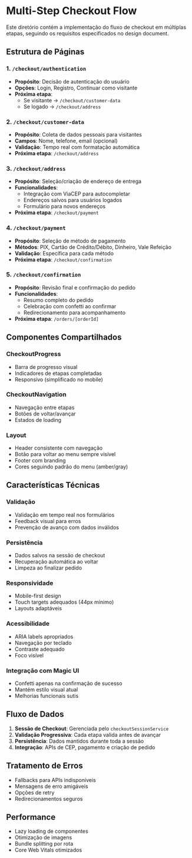 # Multi-Step Checkout Flow

Este diretório contém a implementação do fluxo de checkout em múltiplas etapas, seguindo os requisitos especificados no design document.

## Estrutura de Páginas

### 1. `/checkout/authentication` 
- **Propósito**: Decisão de autenticação do usuário
- **Opções**: Login, Registro, Continuar como visitante
- **Próxima etapa**: 
  - Se visitante → `/checkout/customer-data`
  - Se logado → `/checkout/address`

### 2. `/checkout/customer-data`
- **Propósito**: Coleta de dados pessoais para visitantes
- **Campos**: Nome, telefone, email (opcional)
- **Validação**: Tempo real com formatação automática
- **Próxima etapa**: `/checkout/address`

### 3. `/checkout/address`
- **Propósito**: Seleção/criação de endereço de entrega
- **Funcionalidades**: 
  - Integração com ViaCEP para autocompletar
  - Endereços salvos para usuários logados
  - Formulário para novos endereços
- **Próxima etapa**: `/checkout/payment`

### 4. `/checkout/payment`
- **Propósito**: Seleção de método de pagamento
- **Métodos**: PIX, Cartão de Crédito/Débito, Dinheiro, Vale Refeição
- **Validação**: Específica para cada método
- **Próxima etapa**: `/checkout/confirmation`

### 5. `/checkout/confirmation`
- **Propósito**: Revisão final e confirmação do pedido
- **Funcionalidades**: 
  - Resumo completo do pedido
  - Celebração com confetti ao confirmar
  - Redirecionamento para acompanhamento
- **Próxima etapa**: `/orders/[orderId]`

## Componentes Compartilhados

### CheckoutProgress
- Barra de progresso visual
- Indicadores de etapas completadas
- Responsivo (simplificado no mobile)

### CheckoutNavigation
- Navegação entre etapas
- Botões de voltar/avançar
- Estados de loading

### Layout
- Header consistente com navegação
- Botão para voltar ao menu sempre visível
- Footer com branding
- Cores seguindo padrão do menu (amber/gray)

## Características Técnicas

### Validação
- Validação em tempo real nos formulários
- Feedback visual para erros
- Prevenção de avanço com dados inválidos

### Persistência
- Dados salvos na sessão de checkout
- Recuperação automática ao voltar
- Limpeza ao finalizar pedido

### Responsividade
- Mobile-first design
- Touch targets adequados (44px mínimo)
- Layouts adaptáveis

### Acessibilidade
- ARIA labels apropriados
- Navegação por teclado
- Contraste adequado
- Foco visível

### Integração com Magic UI
- Confetti apenas na confirmação de sucesso
- Mantém estilo visual atual
- Melhorias funcionais sutis

## Fluxo de Dados

1. **Sessão de Checkout**: Gerenciada pelo `checkoutSessionService`
2. **Validação Progressiva**: Cada etapa valida antes de avançar
3. **Persistência**: Dados mantidos durante toda a sessão
4. **Integração**: APIs de CEP, pagamento e criação de pedido

## Tratamento de Erros

- Fallbacks para APIs indisponíveis
- Mensagens de erro amigáveis
- Opções de retry
- Redirecionamentos seguros

## Performance

- Lazy loading de componentes
- Otimização de imagens
- Bundle splitting por rota
- Core Web Vitals otimizados